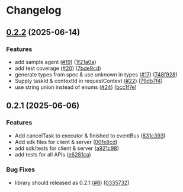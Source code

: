 # Changelog

## [0.2.2](https://github.com/google-a2a/a2a-js/compare/v0.2.1...v0.2.2) (2025-06-14)


### Features

* add sample agent ([#19](https://github.com/google-a2a/a2a-js/issues/19)) ([1f21a0a](https://github.com/google-a2a/a2a-js/commit/1f21a0a8662550547c1703d33e71f5cf7bd28d6b))
* add test coverage ([#20](https://github.com/google-a2a/a2a-js/issues/20)) ([7bde9cd](https://github.com/google-a2a/a2a-js/commit/7bde9cd839c015e270719d312df18ddc0c6f34b0))
* generate types from spec & use unknown in types ([#17](https://github.com/google-a2a/a2a-js/issues/17)) ([748f928](https://github.com/google-a2a/a2a-js/commit/748f9283a8e93d6104e29309f27d83fb2f9193e0))
* Supply taskId & contextId in requestContext ([#22](https://github.com/google-a2a/a2a-js/issues/22)) ([79db7f4](https://github.com/google-a2a/a2a-js/commit/79db7f48cac482b176f2297ca374e1e937eda1d0))
* use string union instead of enums ([#24](https://github.com/google-a2a/a2a-js/issues/24)) ([bcc1f7e](https://github.com/google-a2a/a2a-js/commit/bcc1f7e0e14065163dacf3f60e74c7bb501f243e))

## 0.2.1 (2025-06-06)


### Features

* Add cancelTask to executor & finished to eventBus ([831c393](https://github.com/google-a2a/a2a-js/commit/831c3937ba59e0b4c2fdfd9577f506921929034a))
* Add sdk files for client & server ([00fe8cd](https://github.com/google-a2a/a2a-js/commit/00fe8cd33db4d5464a320dc2d16fd483b5a2fbbf))
* add sdk/tests for client & server ([a921c98](https://github.com/google-a2a/a2a-js/commit/a921c98946ba4e0636d9d6d320918e1fcb3ba5aa))
* add tests for all APIs ([e6281ca](https://github.com/google-a2a/a2a-js/commit/e6281caa131ebcc247cf750f597ead2ea28f2c3d))


### Bug Fixes

* library should released as 0.2.1 ([#8](https://github.com/google-a2a/a2a-js/issues/8)) ([0335732](https://github.com/google-a2a/a2a-js/commit/033573295e0ab8115d2fcd0c64a0bd5df1537b67))
